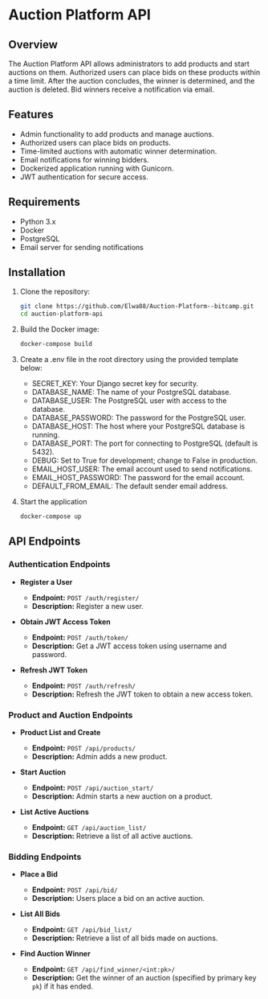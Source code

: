 # Auction Platform API

## Overview

The Auction Platform API allows administrators to add products and start auctions on them. Authorized users can place bids on these products within a time limit. After the auction concludes, the winner is determined, and the auction is deleted. Bid winners receive a notification via email.

## Features

- Admin functionality to add products and manage auctions.
- Authorized users can place bids on products.
- Time-limited auctions with automatic winner determination.
- Email notifications for winning bidders.
- Dockerized application running with Gunicorn.
- JWT authentication for secure access.

## Requirements

- Python 3.x
- Docker
- PostgreSQL
- Email server for sending notifications

## Installation

1. Clone the repository:

   ```bash
   git clone https://github.com/Elwa88/Auction-Platform--bitcamp.git
   cd auction-platform-api
2. Build the Docker image:
   ```bash
   docker-compose build
3. Create a .env file in the root directory using the provided template below:
   - SECRET_KEY: Your Django secret key for security.
   - DATABASE_NAME: The name of your PostgreSQL database.
   - DATABASE_USER: The PostgreSQL user with access to the database.
   - DATABASE_PASSWORD: The password for the PostgreSQL user.
   - DATABASE_HOST: The host where your PostgreSQL database is running.
   - DATABASE_PORT: The port for connecting to PostgreSQL (default is 5432).
   - DEBUG: Set to True for development; change to False in production.
   - EMAIL_HOST_USER: The email account used to send notifications.
   - EMAIL_HOST_PASSWORD: The password for the email account.
   - DEFAULT_FROM_EMAIL: The default sender email address.
4. Start the application
   ```bash
   docker-compose up

## API Endpoints

### Authentication Endpoints

- **Register a User**
  - **Endpoint:** `POST /auth/register/`
  - **Description:** Register a new user.

- **Obtain JWT Access Token**
  - **Endpoint:** `POST /auth/token/`
  - **Description:** Get a JWT access token using username and password.

- **Refresh JWT Token**
  - **Endpoint:** `POST /auth/refresh/`
  - **Description:** Refresh the JWT token to obtain a new access token.

### Product and Auction Endpoints

- **Product List and Create**
  - **Endpoint:** `POST /api/products/`
  - **Description:** Admin adds a new product.

- **Start Auction**
  - **Endpoint:** `POST /api/auction_start/`
  - **Description:** Admin starts a new auction on a product.

- **List Active Auctions**
  - **Endpoint:** `GET /api/auction_list/`
  - **Description:** Retrieve a list of all active auctions.

### Bidding Endpoints

- **Place a Bid**
  - **Endpoint:** `POST /api/bid/`
  - **Description:** Users place a bid on an active auction.

- **List All Bids**
  - **Endpoint:** `GET /api/bid_list/`
  - **Description:** Retrieve a list of all bids made on auctions.

- **Find Auction Winner**
  - **Endpoint:** `GET /api/find_winner/<int:pk>/`
  - **Description:** Get the winner of an auction (specified by primary key `pk`) if it has ended.
